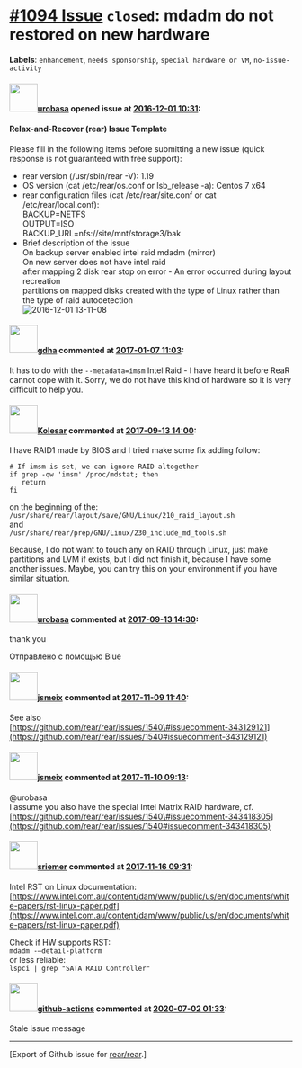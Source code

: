 [\#1094 Issue](https://github.com/rear/rear/issues/1094) `closed`: mdadm do not restored on new hardware
========================================================================================================

**Labels**: `enhancement`, `needs sponsorship`,
`special hardware or VM`, `no-issue-activity`

#### <img src="https://avatars.githubusercontent.com/u/6368725?v=4" width="50">[urobasa](https://github.com/urobasa) opened issue at [2016-12-01 10:31](https://github.com/rear/rear/issues/1094):

#### Relax-and-Recover (rear) Issue Template

Please fill in the following items before submitting a new issue (quick
response is not guaranteed with free support):

-   rear version (/usr/sbin/rear -V): 1.19
-   OS version (cat /etc/rear/os.conf or lsb\_release -a): Centos 7 x64
-   rear configuration files (cat /etc/rear/site.conf or cat
    /etc/rear/local.conf):  
    BACKUP=NETFS  
    OUTPUT=ISO  
    BACKUP\_URL=nfs://site/mnt/storage3/bak
-   Brief description of the issue  
    On backup server enabled intel raid mdadm (mirror)  
    On new server does not have intel raid  
    after mapping 2 disk rear stop on error - An error occurred during
    layout recreation  
    partitions on mapped disks created with the type of Linux rather
    than the type of raid autodetection  
    ![2016-12-01
    13-11-08](https://cloud.githubusercontent.com/assets/6368725/20790677/d6d8c25c-b7d2-11e6-9dd2-977998aa9b16.png)

#### <img src="https://avatars.githubusercontent.com/u/888633?u=cdaeb31efcc0048d3619651aa18dd4b76e636b21&v=4" width="50">[gdha](https://github.com/gdha) commented at [2017-01-07 11:03](https://github.com/rear/rear/issues/1094#issuecomment-271076932):

It has to do with the `--metadata=imsm` Intel Raid - I have heard it
before ReaR cannot cope with it. Sorry, we do not have this kind of
hardware so it is very difficult to help you.

#### <img src="https://avatars.githubusercontent.com/u/6159988?u=fb75607db17f2042e099495efd1a1495f820140f&v=4" width="50">[Kolesar](https://github.com/Kolesar) commented at [2017-09-13 14:00](https://github.com/rear/rear/issues/1094#issuecomment-329177013):

I have RAID1 made by BIOS and I tried make some fix adding follow:

    # If imsm is set, we can ignore RAID altogether
    if grep -qw 'imsm' /proc/mdstat; then
       return
    fi

on the beginning of the:  
`/usr/share/rear/layout/save/GNU/Linux/210_raid_layout.sh`  
and  
`/usr/share/rear/prep/GNU/Linux/230_include_md_tools.sh`

Because, I do not want to touch any on RAID through Linux, just make
partitions and LVM if exists, but I did not finish it, because I have
some another issues. Maybe, you can try this on your environment if you
have similar situation.

#### <img src="https://avatars.githubusercontent.com/u/6368725?v=4" width="50">[urobasa](https://github.com/urobasa) commented at [2017-09-13 14:30](https://github.com/rear/rear/issues/1094#issuecomment-329186285):

thank you

⁣Отправлено с помощью Blue ​

#### <img src="https://avatars.githubusercontent.com/u/1788608?u=925fc54e2ce01551392622446ece427f51e2f0ce&v=4" width="50">[jsmeix](https://github.com/jsmeix) commented at [2017-11-09 11:40](https://github.com/rear/rear/issues/1094#issuecomment-343129847):

See also  
[https://github.com/rear/rear/issues/1540\#issuecomment-343129121](https://github.com/rear/rear/issues/1540#issuecomment-343129121)

#### <img src="https://avatars.githubusercontent.com/u/1788608?u=925fc54e2ce01551392622446ece427f51e2f0ce&v=4" width="50">[jsmeix](https://github.com/jsmeix) commented at [2017-11-10 09:13](https://github.com/rear/rear/issues/1094#issuecomment-343418963):

@urobasa  
I assume you also have the special Intel Matrix RAID hardware, cf.  
[https://github.com/rear/rear/issues/1540\#issuecomment-343418305](https://github.com/rear/rear/issues/1540#issuecomment-343418305)

#### <img src="https://avatars.githubusercontent.com/u/1803210?u=414ec5b681cf9985a85ac44770d5c7eeff9a005a&v=4" width="50">[sriemer](https://github.com/sriemer) commented at [2017-11-16 09:31](https://github.com/rear/rear/issues/1094#issuecomment-344866002):

Intel RST on Linux documentation:  
[https://www.intel.com.au/content/dam/www/public/us/en/documents/white-papers/rst-linux-paper.pdf](https://www.intel.com.au/content/dam/www/public/us/en/documents/white-papers/rst-linux-paper.pdf)

Check if HW supports RST:  
`mdadm -–detail-platform`  
or less reliable:  
`lspci | grep "SATA RAID Controller"`

#### <img src="https://avatars.githubusercontent.com/in/15368?v=4" width="50">[github-actions](https://github.com/apps/github-actions) commented at [2020-07-02 01:33](https://github.com/rear/rear/issues/1094#issuecomment-652727928):

Stale issue message

------------------------------------------------------------------------

\[Export of Github issue for
[rear/rear](https://github.com/rear/rear).\]
